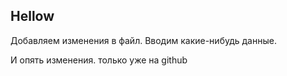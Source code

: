 ## Hellow

Добавляем изменения в файл. 
Вводим какие-нибудь данные.

И опять изменения. только уже на github
